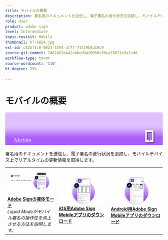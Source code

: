 ```yaml
---
title: モバイルの概要
description: 署名用のドキュメントを送信し、電子署名の進行状況を追跡し、モバイルデバイス上でリアルタイムの更新をすべて取得します
role: User
product: adobe sign
level: Intermediate
topic-revisit: Mobile
thumbnail: KT-6854.jpg
exl-id: c52bf1c6-0821-4754-af7f-71f29b8a18c9
source-git-commit: 7d82422e442cbbed9420050c30ca70821e9a2cdd
workflow-type: tm+mt
source-wordcount: '110'
ht-degree: 29%

---
```


# モバイルの概要

![モバイルイメージに署名](../assets/Hero-Mobile.png)

署名用のドキュメントを送信し、電子署名の進行状況を追跡し、モバイルデバイス上でリアルタイムの更新情報を取得します。

<table style="table-layout:fixed">
<tr>
  <td>
    <a href="liquidmode.md">
      <img alt="Adobe Signの液体モード" src="assets/liquidmode.png" />
    </a>
    <div>
    <a href="liquidmode.md"><strong>Adobe Signの液体モード</strong></a>
    </div>
    <em>Liquid Modeがモバイル署名の操作性を向上させる方法を説明します。</em>
    <br>
  </td>
  <td>
    <a href="https://itunes.apple.com/jp/app/adobe-sign/id481082197?mt=8" target="_blank">
      <img alt="iOS用にダウンロード" src="assets/Mobile_iOS.png" />
    </a>
    <div>
    <a href="https://itunes.apple.com/us/app/adobe-sign/id481082197?mt=8" target="_blank"><strong>iOS用Adobe Sign Mobileアプリのダウンロード</strong></a>
    <br>
  </td>
  <td>
    <a href="https://play.google.com/store/apps/details?id=com.adobe.echosign&amp;hl=ja" target="_blank">
      <img alt="Android用ダウンロード" src="assets/Mobile_Android.png" />
    </a>
    <div>
    <a href="https://play.google.com/store/apps/details?id=com.adobe.echosign&amp;hl=en" target="_blank"><strong>Android用Adobe Sign Mobileアプリのダウンロード</strong></a>
    <br>
  </td>
</tr>
</table>
